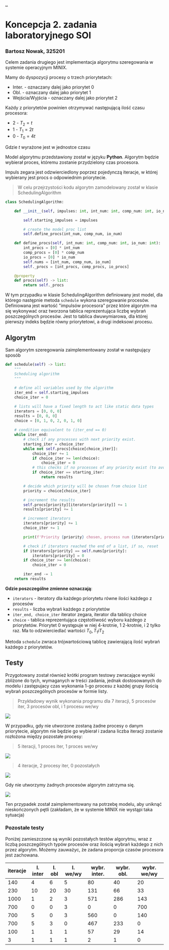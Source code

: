 [..](../soi.md)

# Koncepcja 2. zadania laboratoryjnego SOI

### Bartosz Nowak, 325201

Celem zadania drugiego jest implementacja algorytmu szeregowania w systemie operacyjnym MINIX.

Mamy do dyspozycji procesy o trzech priorytetach:

- Inter. - oznaczany dalej jako priorytet 0
- Obl. - oznaczany dalej jako priorytet 1
- Wejścia/Wyjścia - oznaczany dalej jako priorytet 2

Każdy z priorytetów powinien otrzymywać następującą ilość czasu procesora:

- 2 - $T_2 = t$
- 1 - $T_1 = 2t$
- 0 - $T_0 = 4t$

Gdzie $t$ wyrażone jest w jednostce czasu

Model algorytmu przedstawiony został w języku **Python**. Algorytm będzie wybierał proces, któremu zostanie przydzielony czas procesora.

Impuls zegara jest odzwierciedlony poprzez pojedynczą iteracje, w której wybierany jest procs o odpowiednim priorytecie.

> W celu przejrzystości kodu algorytm zamodelowany został w klasie SchedulingAlgorithm

```python
class SchedulingAlgorithm:

    def __init__(self, impulses: int, int_num: int, comp_num: int, io_num: int):

        self.starting_impulses = impulses

        # create the model proc list
        self.define_procs(int_num, comp_num, io_num)

    def define_procs(self, int_num: int, comp_num: int, io_num: int):
        int_procs = [0] * int_num
        comp_procs = [0] * comp_num
        io_procs = [0] * io_num
        self.nums = [int_num, comp_num, io_num]
        self._procs = [int_procs, comp_procs, io_procs]

    @property
    def procs(self) -> list:
        return self._procs
```

W tym przypadku w klasie SchedulingAlgorithm definiowany jest model, dla którego następnie metoda ``schedule`` wykona szeregowanie procesów. Definiowana jest wartość "impulsów procesora" przez które algorytm ma się wykonywać oraz tworzona tablica reprezentująca liczbę wybrań poszczególnych procesów. Jest to tablica dwuwymiarowa, dla której pierwszy indeks będzie równy priorytetowi, a drugi indeksowi procesu.

## Algorytm

Sam algorytm szeregowania zaimplementowany został w następujący sposób

```python
def schedule(self) -> list:
    """
    Scheduling algorithm
    """
    
    # define all variables used by the algorithm
    iter_end = self.starting_impulses
    choice_iter = 0

    # lists will have a fixed length to act like static data types
    iterators = [0, 0, 0]
    results = [0, 0, 0]
    choice = [0, 1, 0, 2, 0, 1, 0]
    
    # condition equivalent to (iter_end == 0)
    while iter_end:
        # check if any processes with next priority exist.
        starting_iter = choice_iter
        while not self.procs[choice[choice_iter]]:
            choice_iter += 1
            if choice_iter >= len(choice):
                choice_iter = 0
            # this checks if no processes of any priority exist (to avoid infinite loops)
            if choice_iter == starting_iter:
                return results

        # decide which priority will be chosen from choice list
        priority = choice[choice_iter]

        # increment the results
        self.procs[priority][iterators[priority]] += 1
        results[priority] += 1

        # increment iterators
        iterators[priority] += 1
        choice_iter += 1

        print(f'Priority {priority} chosen, process num {iterators[priority]}')

        # check if iterators reached the end of a list, if so, reset
        if iterators[priority] == self.nums[priority]:
            iterators[priority] = 0
        if choice_iter >= len(choice):
            choice_iter = 0

        iter_end -= 1
    return results
```

**Gdzie poszczególne zmienne oznaczają**:
- ``iterators`` - iteratory dla każdego priorytetu równe ilości każdego z procesów
- ``results`` - liczba wybrań każdego z priorytetów
- ``iter_end, choice_iter`` iterator zegara, iterator dla tablicy choice
- ``choice`` - tablica reprezentująca częstotliwość wyboru każdego z priorytetów. Priorytet 0 występuje w niej 4-krotnie, 1 2-krotnie, i 2 tylko raz. Ma to odzwierciedlać wartości $T_0, T_1 i T_2$

Metoda ``schedule`` zwraca trójwartościową tablicę zawierającą ilość wybrań każdego z priorytetów.

## Testy

Przygotowany został również krótki program testowy zwracające wyniki zbliżone do tych, wymaganych w treści zadania, jednak dostosowanych do modelu i zastępujacy czas wykonania 1-go procesu z każdej grupy ilością wybrań poszczególnych procesów w formie listy.

> Przykładowy wynik wykonania programu dla 7 iteracji, 5 procesów iter, 3 procesów obl, i 1 procesu we/wy

![](img/2023-11-22-15-57-44.png)

W przypadku, gdy nie utworzone zostaną żadne procesy o danym priorytecie, algorytm nie będzie go wybierał i zadana liczba iteracji zostanie rozłożona między pozostałe procesy:

> 5 iteracji, 1 proces iter, 1 proces we/wy

![](img/2023-11-22-16-52-47.png)

> 4 iteracje, 2 procesy iter, 0 pozostałych

![](img/2023-11-22-16-53-35.png)

Gdy nie utworzymy żadnych procesów algorytm zatrzyma się.

![](img/2023-11-22-16-55-27.png)

Ten przypadek został zaimplementowany na potrzebę modelu, aby uniknąć nieskończonych pętli (zakładam, że w systemie MINIX nie wystąpi taka sytuacja)

### Pozostałe testy

Poniżej zamieszczone są wyniki pozostałych testów algorytmu, wraz z liczbą poszczególnych typów procesów oraz ilością wybrań każdego z nich przez algorytm. Możemy zauważyc, że zadana proporcja czasów procesora jest zachowana.

| iteracje | l. inter | l. obl | l. we/wy | wybr. inter. | wybr. obl. | wybr. we/wy |
| ----| ---- | ---- | ---- | ---- | ---- | ---- |
| 140 | 4 | 6 | 5 | 80 | 40 | 20 |
| 230 | 10 | 20 | 30 | 131 | 66 | 33 |
| 1000 | 1 | 2 | 3 | 571 | 286 | 143 | 
| 700 | 0 | 0 | 3 | 0 | 0 | 700 |
| 700 | 5 | 0 | 3 | 560 | 0 | 140 |
| 700 | 5 | 3 | 0 | 467 | 233 | 0 |
| 100 | 1 | 1 | 1 | 57 | 29 | 14 |
| 3 | 1 | 1 | 1 | 2 | 1 | 0 |
